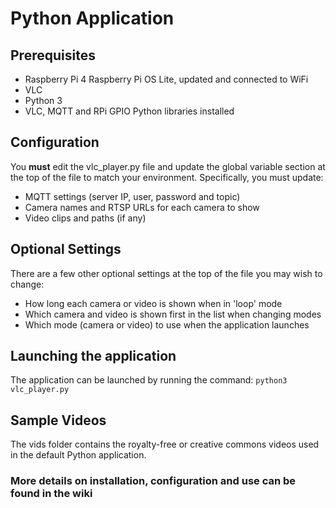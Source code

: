 # Python Application

## Prerequisites

* Raspberry Pi 4 Raspberry Pi OS Lite, updated and connected to WiFi
* VLC
* Python 3
* VLC, MQTT and RPi GPIO Python libraries installed

## Configuration

You **must** edit the vlc_player.py file and update the global variable section at the top of the file to match your environment.  Specifically, you must update:

* MQTT settings (server IP, user, password and topic)
* Camera names and RTSP URLs for each camera to show
* Video clips and paths (if any)

## Optional Settings

There are a few other optional settings at the top of the file you may wish to change:

* How long each camera or video is shown when in 'loop' mode
* Which camera and video is shown first in the list when changing modes
* Which mode (camera or video) to use when the application launches

## Launching the application

The application can be launched by running the command: ```python3 vlc_player.py```

## Sample Videos

The vids folder contains the royalty-free or creative commons videos used in the default Python application.

### More details on installation, configuration and use can be found in the wiki

